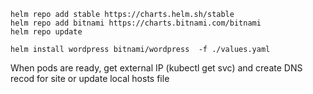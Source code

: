 ```helm repo add ingress-nginx https://kubernetes.github.io/ingress-nginx
helm repo add stable https://charts.helm.sh/stable
helm repo add bitnami https://charts.bitnami.com/bitnami
helm repo update

helm install wordpress bitnami/wordpress  -f ./values.yaml
```

When pods are ready, get external IP (kubectl get svc) and create DNS recod for site or update local hosts file
